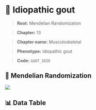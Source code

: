 # 🧪 Idiopathic gout

> **Root:** Mendelian Randomization

> **Chapter:** 13  

> **Chapter name:** Musculoskeletal

> **Phenotype:** Idiopathic gout  

> **Code:** `GOUT_IDIO`

## 🧬 Mendelian Randomization  

<img src="/MR/Figures/Forward/GOUT_IDIO.png"/>

## 📊 Data Table

<CsvTableMRF src="/MR_Data/Forward/GOUT_IDIO.csv"/>
